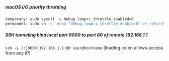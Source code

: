 ##### macOS I/O priority throttling
```bash
temporary: sudo sysctl -w debug.lowpri_throttle_enabled=0  
permanent: sudo sh -c 'echo "debug.lowpri_throttle_enable=0" >> /etc/sysctl.conf'  
```
##### SSH tunneling bind local port 9000 to port 80 of remote 192.168.1.1
`ssh -L [:]9000:192.168.1.1:80 user@hostname` (leading colon allows access from any IP)
